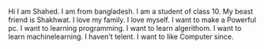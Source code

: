Hi I am Shahed.
I am from bangladesh.
I am a student of class 10.
My beast friend is Shakhwat.
I love my family.
I love myself.
I want to make a Powerful pc.
I want to learning programming.
I want to learn algerithom.
I want to learn machinelearning.
I haven't telent.
I want to like Computer since.
